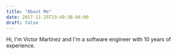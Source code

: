 ```yaml
---
title: "About Me"
date: 2017-11-25T23:49:38-04:00
draft: false
---
```


Hi, I'm Victor Martínez and I'm a software engineer with 10 years of experience. 